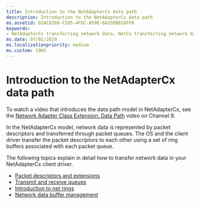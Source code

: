 ```yaml
---
title: Introduction to the NetAdapterCx data path
description: Introduction to the NetAdapterCx data path
ms.assetid: D2AC8269-F2D5-4FDC-A59E-6A35DBB18FF0
keywords:
- NetAdapterCx transferring network data, NetCx transferring network data
ms.date: 07/01/2019
ms.localizationpriority: medium
ms.custom: 19H1
---
```


# Introduction to the NetAdapterCx data path

To watch a video that introduces the data path model in NetAdapterCx, see the [Network Adapter Class Extension: Data Path](https://aka.ms/netadapter/video3) video on Channel 9.

In the NetAdapterCx model, network data is represented by packet descriptors and transferred through packet queues. The OS and the client driver transfer the packet descriptors to each other using a set of ring buffers associated with each packet queue.

The following topics explain in detail how to transfer network data in your NetAdapterCx client driver.

- [Packet descriptors and extensions](packet-descriptors-and-extensions.md)
- [Transmit and receive queues](transmit-and-receive-queues.md)
- [Introduction to net rings](introduction-to-net-rings.md)
- [Network data buffer management](network-data-buffer-management.md)
